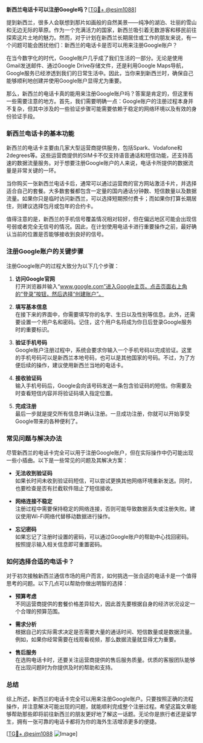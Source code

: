 **新西兰电话卡可以注册Google吗？**[[TG💪+ @esim1088](https://t.me/s/esim1088)]

提到新西兰，很多人会联想到那片如画般的自然美景——纯净的湖泊、壮丽的雪山和无边无际的草原。作为一个充满活力的国家，新西兰吸引着无数游客和移民前往探索这片土地的魅力。然而，对于计划在新西兰长期居住或工作的朋友来说，有一个问题可能会困扰他们：新西兰的电话卡是否可以用来注册Google账户？

在当今数字化的时代，Google账户几乎成了我们生活的一部分。无论是使用Gmail发送邮件、通过Google Drive存储文件，还是利用Google Maps导航，Google服务已经渗透到我们的日常生活中。因此，当你来到新西兰时，确保自己能够顺利地创建并使用Google账户显得尤为重要。

那么，新西兰的电话卡真的能用来注册Google账户吗？答案是肯定的，但这里有一些需要注意的地方。首先，我们需要明确一点：Google账户的注册过程本身并不复杂，但其中涉及的一些验证步骤可能需要依赖于稳定的网络环境以及有效的身份验证手段。

### 新西兰电话卡的基本功能

新西兰的电话卡主要由几家大型运营商提供服务，包括Spark、Vodafone和2degrees等。这些运营商提供的SIM卡不仅支持语音通话和短信功能，还支持高速的数据流量服务。对于想要注册Google账户的人来说，电话卡所提供的数据流量是非常关键的一环。

当你购买一张新西兰电话卡后，通常可以通过运营商的官方网站激活卡片，并选择适合自己的套餐。大多数套餐都包含一定量的国内通话分钟数、短信数量以及数据流量。如果你只是临时访问新西兰，可以选择短期预付费卡；而如果你打算长期居住，则建议选择包月或包年的合约卡。

值得注意的是，新西兰的手机信号覆盖情况相对较好，但在偏远地区可能会出现信号弱或者完全无信号的情况。因此，在计划使用电话卡进行重要操作之前，最好确认当前的位置是否能够接收到良好的信号。

### 注册Google账户的关键步骤

注册Google账户的过程大致分为以下几个步骤：

1. **访问Google官网**  
   打开浏览器并输入“www.google.com”进入Google主页。点击页面右上角的“登录”按钮，然后选择“创建账户”。

2. **填写基本信息**  
   在接下来的界面中，你需要填写你的名字、生日以及性别等信息。此外，还需要设置一个用户名和密码。记住，这个用户名将成为你日后登录Google服务时的重要标识。

3. **验证手机号码**  
   Google账户注册过程中，系统会要求你输入一个手机号码以完成验证。这里的手机号码可以是新西兰本地号码，也可以是其他国家的号码。不过，为了方便后续的操作，建议使用新西兰当地的电话卡。

4. **接收验证码**  
   输入手机号码后，Google会向该号码发送一条包含验证码的短信。你需要及时查看短信内容并将验证码填入指定位置。

5. **完成注册**  
   最后一步就是提交所有信息并确认注册。一旦成功注册，你就可以开始享受Google带来的各种便利了。

### 常见问题与解决办法

尽管新西兰的电话卡完全可以用于注册Google账户，但在实际操作中仍可能出现一些小插曲。以下是一些常见的问题及其解决方案：

- **无法收到验证码**  
  如果长时间未收到验证码短信，可以尝试更换其他网络环境重新发送。同时，也要检查是否有拦截软件阻止了短信接收。

- **网络连接不稳定**  
  注册过程中需要保持稳定的网络连接，否则可能导致数据丢失或注册失败。建议使用Wi-Fi网络代替移动数据进行操作。

- **忘记密码**  
  如果忘记了注册时设置的密码，可以通过Google账户的帮助中心找回密码。按照提示输入相关信息即可重置密码。

### 如何选择合适的电话卡？

对于初次接触新西兰通信市场的用户而言，如何挑选一张合适的电话卡是一个值得思考的问题。以下几点可以帮助你做出明智的选择：

- **预算考虑**  
  不同运营商提供的套餐价格差异较大，因此首先要根据自身的经济状况设定一个合理的预算范围。

- **需求分析**  
  根据自己的实际需求决定是否需要大量的通话时间、短信数量或是数据流量。例如，如果你经常需要在线观看视频，那么数据流量就显得尤为重要。

- **售后服务**  
  在选购电话卡时，还要关注运营商提供的售后服务质量。优质的客服团队能够在出现问题时为你提供及时的帮助和支持。

### 总结

综上所述，新西兰的电话卡完全可以用来注册Google账户。只要按照正确的流程操作，并注意解决可能出现的问题，就能顺利完成整个注册过程。希望这篇文章能够帮助那些即将前往新西兰的朋友更好地了解这一话题。无论你是旅行者还是留学生，拥有一张可靠的电话卡都将为你的海外生活增添更多的便捷。

[[TG💪+ @esim1088](https://t.me/s/esim1088) ![Image](https://i.postimg.cc/4NQfJmqS/Snipaste-2025-05-13-00-14-12.png)]